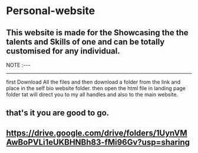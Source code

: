 # Personal-website
This website is made for the Showcasing the the talents and Skills of one and can be totally customised for any individual.
--------------------------------------------------------------------------------------

NOTE :---

--------------------------------------------------------------------------------------
first Download All the files and then download a folder from the link and place
in the self bio website folder.
then open the html file in landing page folder tat will direct you to my all handles
and also to the main website.

that's it you are good to go.
--------------------------------------------------------------------------------------
https://drive.google.com/drive/folders/1UynVMAwBoPVLi1eUKBHNBh83-fMi96Gv?usp=sharing
--------------------------------------------------------------------------------------
